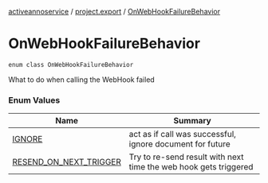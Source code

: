 [activeannoservice](../../index.md) / [project.export](../index.md) / [OnWebHookFailureBehavior](./index.md)

# OnWebHookFailureBehavior

`enum class OnWebHookFailureBehavior`

What to do when calling the WebHook failed

### Enum Values

| Name | Summary |
|---|---|
| [IGNORE](-i-g-n-o-r-e.md) | act as if call was successful, ignore document for future |
| [RESEND_ON_NEXT_TRIGGER](-r-e-s-e-n-d_-o-n_-n-e-x-t_-t-r-i-g-g-e-r.md) | Try to re-send result with next time the web hook gets triggered |
